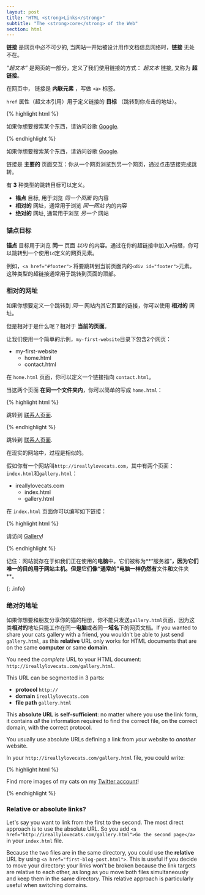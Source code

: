 ```yaml
---
layout: post
title: "HTML <strong>Links</strong>"
subtitle: "The <strong>core</strong> of the Web"
section: html
---
```


**链接** 是网页中必不可少的, 当网站一开始被设计用作文档信息网络时，**链接** 无处不在。

_“超文本”_ 是网页的一部分，定义了我们使用链接的方式： _超文本_ 链接, 又称为 **超链接**。

在网页中， 链接是 **内联元素** ，写做 `<a>` 标签。

`href` 属性（超文本引用）用于定义链接的 **目标** （跳转到你点击的地址）。

{% highlight html %}
<p>
  如果你想要搜索某个东西，请访问谷歌 <a href="http://www.google.com">Google</a>.
</p>
{% endhighlight %}

<div class="result">
  <p>
    如果你想要搜索某个东西，请访问谷歌 <a href="http://www.google.com">Google</a>.
  </p>
</div>

链接是 **主要的** 页面交互：你从一个网页浏览到另一个网页，通过点击链接完成跳转。

有 **3** 种类型的跳转目标可以定义。

* **锚点** 目标, 用于浏览 _同一个页面_ 的内容
* **相对的** 网址，通常用于浏览 _同一网站_ 内的内容
* **绝对的** 网址, 通常用于浏览 _另一个_ 网站

### 锚点目标

**锚点** 目标用于浏览 **同一** 页面 _以内_ 的内容。通过在你的超链接中加入`#`前缀，你可以跳转到一个使用`id`定义的网页元素。

例如，`<a href="#footer">` 将要跳转到当前页面内的`<div id="footer">`元素。这种类型的超链接通常用于跳转到页面的顶部。

### 相对的网址

如果你想要定义一个跳转到 _同一_ 网站内其它页面的链接，你可以使用 **相对的** 网址。

但是相对于是什么呢？相对于 **当前的页面**。

让我们使用一个简单的示例，`my-first-website`目录下包含2个网页：

<ul class="files">
  <li>
    <i class="fa fa-folder-o"></i>
    my-first-website
    <ul>
      <li>
        <i class="fa fa-file-code-o"></i>
        home.html
      </li>
      <li>
        <i class="fa fa-file-code-o"></i>
        contact.html
      </li>
    </ul>
  </li>
</ul>

在 `home.html` 页面，你可以定义一个链接指向 `contact.html`。

当这两个页面 **在同一个文件夹内**，你可以简单的写成 `home.html`：

{% highlight html %}
<p>
  跳转到 <a href="contact.html">联系人页面</a>.
</p>
{% endhighlight %}

<div class="result">
  <p>
    跳转到 <a href="contact.html">联系人页面</a>.
  </p>
</div>

在现实的网站中，过程是相似的。

假如你有一个网站叫`http://ireallylovecats.com`，其中有两个页面：`index.html`和`gallery.html`：

<ul class="files">
  <li>
    <i class="fa fa-folder-o"></i>
    ireallylovecats.com
    <ul>
      <li>
        <i class="fa fa-file-code-o"></i>
        index.html
      </li>
      <li>
        <i class="fa fa-file-code-o"></i>
        gallery.html
      </li>
    </ul>
  </li>
</ul>

在 `index.html` 页面你可以编写如下链接：

{% highlight html %}
<p>
  请访问 <a href="gallery.html">Gallery</a>!
</p>
{% endhighlight %}

记住：网站就存在于如我们正在使用的**电脑**中。它们被称为**“服务器”**，因为它们唯一的目的用于网站主机。但是它们像“通常的”电脑一样仍然有**文件**和**文件夹**。

{: .info}

### 绝对的地址

如果你想要和朋友分享你的猫的相册，你不能只发送`gallery.html`页面，因为这类**相对的**地址只能工作在同一**电脑**或者同一**域名**下的网页文档。If you wanted to share your cats gallery with a friend, you wouldn't be able to just send `gallery.html`, as this **relative** URL only works for HTML documents that are on the same **computer** or same **domain**.

You need the _complete_ URL to your HTML document: `http://ireallylovecats.com/gallery.html`.

This URL can be segmented in 3 parts:

* **protocol** `http://`
* **domain** `ireallylovecats.com`
* **file path** `gallery.html`

This **absolute URL** is **self-sufficient**: no matter where you use the link form, it contains _all_ the information required to find the correct file, on the correct domain, with the correct protocol.

You usually use absolute URLs defining a link from _your_ website to _another_ website.

In your `http://ireallylovecats.com/gallery.html` file, you could write:

{% highlight html %}
<p>
  Find more images of my cats on my <a href="https://twitter.com/ireallylovecats">Twitter account</a>!
</p>
{% endhighlight %}

### Relative or absolute links?

Let's say you want to link from the first to the second. The most direct approach is to use the absolute URL. So you add `<a href="http://ireallylovecats.com/gallery.html">Go the second page</a>` in your `index.html` file.

Because the two files are in the same directory, you could use the **relative** URL by using `<a href="first-blog-post.html">`. This is useful if you decide to move your directory: your links won't be broken because the link targets are relative to each other, as long as you move both files simultaneously and keep them in the same directory. This relative approach is particularly useful when switching domains.

